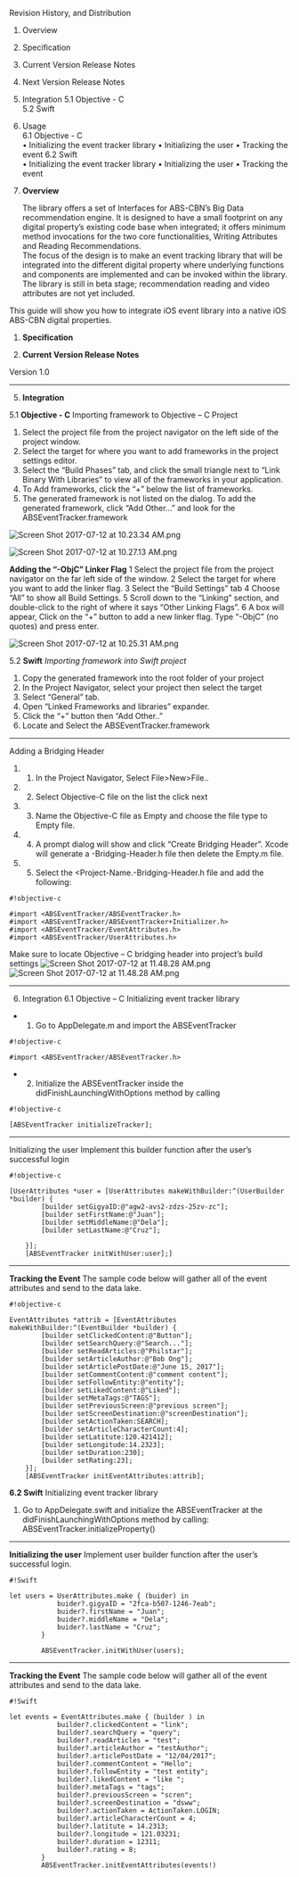 Revision History, and Distribution	
1.	Overview	
2.	Specification	
3.	Current Version Release Notes	
4.	Next Version Release Notes	
5.	Integration	
5.1	Objective - C	
5.2	Swift	
6.	Usage	
6.1	Objective - C	
•	Initializing the event tracker library
•	Initializing the user
•	Tracking the event
6.2	Swift	
•	Initializing the event tracker library
•	Initializing the user
•	Tracking the event

1.	**Overview**

	The library offers a set of Interfaces for ABS-CBN’s Big Data recommendation engine. It is designed to have a small footprint on any digital property’s existing code base when integrated; it offers minimum method invocations for the two core functionalities, Writing Attributes and Reading Recommendations.  
	The focus of the design is to make an event tracking library that will be integrated into the different digital property where underlying functions and components are implemented and can be invoked within the library.
	The library is still in beta stage; recommendation reading and video attributes are not yet included.

This guide will show you how to integrate iOS event library into a native iOS ABS-CBN digital properties.


1.	**Specification**	


2.	**Current Version Release Notes**

Version 1.0

-------

5. **Integration**

5.1	**Objective - C**
Importing framework to Objective – C Project
1.	Select the project file from the project navigator on the left side of the project window.
2.	Select the target for where you want to add frameworks in the project settings editor.
3.	Select the “Build Phases” tab, and click the small triangle next to “Link Binary With Libraries” to view all of the frameworks in your application.
4.	To Add frameworks, click the “+” below the list of frameworks.
5.	The generated framework is not listed on the dialog. To add the generated framework, click “Add Other…” and look for the ABSEventTracker.framework

![Screen Shot 2017-07-12 at 10.23.34 AM.png](https://bitbucket.org/repo/XXXaLqG/images/1308007509-Screen%20Shot%202017-07-12%20at%2010.23.34%20AM.png)


![Screen Shot 2017-07-12 at 10.27.13 AM.png](https://bitbucket.org/repo/XXXaLqG/images/2536286677-Screen%20Shot%202017-07-12%20at%2010.27.13%20AM.png)


**Adding the “-ObjC” Linker Flag**
1	Select the project file from the project navigator on the far left side of the window.
2	Select the target for where you want to add the linker flag.
3	Select the “Build Settings” tab
4	Choose “All” to show all Build Settings.
5	Scroll down to the “Linking” section, and double-click to the right of where it says “Other Linking Flags”.
6	A box will appear, Click on the “+” button to add a new linker flag.
Type “-ObjC” (no quotes) and press enter.

![Screen Shot 2017-07-12 at 10.25.31 AM.png](https://bitbucket.org/repo/XXXaLqG/images/3087028643-Screen%20Shot%202017-07-12%20at%2010.25.31%20AM.png)


5.2	**Swift**
*Importing framework into Swift project*
1.	Copy the generated framework into the root folder of your project
2.	In the Project Navigator, select your project then select the target
3.	Select “General” tab.
4.	Open “Linked Frameworks and libraries” expander.
5.	Click the “+” button then “Add Other..”
6.	Locate and Select the ABSEventTracker.framework

***********************************************************

Adding a Bridging Header
1. 1.	In the Project Navigator, Select File>New>File..
1. 2.	Select Objective-C file on the list the click next
1. 3.	Name the Objective-C file as Empty and choose the file type to Empty file.
1. 4.	A prompt dialog will show and click “Create Bridging Header”. Xcode will generate a <Project Name>-Bridging-Header.h file then delete the Empty.m file.
1. 5.	Select the <Project-Name.-Bridging-Header.h file and add the following:

```
#!objective-c

#import <ABSEventTracker/ABSEventTracker.h>
#import <ABSEventTracker/ABSEventTracker+Initializer.h>
#import <ABSEventTracker/EventAttributes.h>
#import <ABSEventTracker/UserAttributes.h>
```


Make sure to locate Objective – C bridging header into project’s build settings
![Screen Shot 2017-07-12 at 11.48.28 AM.png](https://bitbucket.org/repo/XXXaLqG/images/2040990117-Screen%20Shot%202017-07-12%20at%2011.48.28%20AM.png)![Screen Shot 2017-07-12 at 11.48.28 AM.png](https://bitbucket.org/repo/XXXaLqG/images/1538334599-Screen%20Shot%202017-07-12%20at%2011.48.28%20AM.png)

***********************************************************

6.	Integration
6.1	Objective – C
Initializing event tracker library
* 1.	Go to AppDelegate.m and import the ABSEventTracker 

```
#!objective-c

#import <ABSEventTracker/ABSEventTracker.h>
```

* 2.	Initialize the ABSEventTracker inside the didFinishLaunchingWithOptions method by calling

```
#!objective-c

[ABSEventTracker initializeTracker];
```


***********************************************************

Initializing the user
Implement this builder function after the user’s successful login

```
#!objective-c

[UserAttributes *user = [UserAttributes makeWithBuilder:^(UserBuilder *builder) {
        [builder setGigyaID:@"agw2-avs2-zdzs-25zv-zc"];
        [builder setFirstName:@"Juan"];
        [builder setMiddleName:@"Dela"];
        [builder setLastName:@"Cruz"];
   
    }];
    [ABSEventTracker initWithUser:user];]
```


***********************************************************

**Tracking the Event**
The sample code below will gather all of the event attributes and send to the data lake.

```
#!objective-c

EventAttributes *attrib = [EventAttributes makeWithBuilder:^(EventBuilder *builder) {
        [builder setClickedContent:@"Button"];
        [builder setSearchQuery:@"Search..."];
        [builder setReadArticles:@"Philstar"];
        [builder setArticleAuthor:@"Bob Ong"];
        [builder setArticlePostDate:@"June 15, 2017"];
        [builder setCommentContent:@"comment content"];
        [builder setFollowEntity:@"entity"];
        [builder setLikedContent:@"Liked"];
        [builder setMetaTags:@"TAGS"];
        [builder setPreviousScreen:@"previous screen"];
        [builder setScreenDestination:@"screenDestination"];
        [builder setActionTaken:SEARCH];
        [builder setArticleCharacterCount:4];
        [builder setLatitute:120.421412];
        [builder setLongitude:14.2323];
        [builder setDuration:230];
        [builder setRating:23];
    }];
    [ABSEventTracker initEventAttributes:attrib];
```



**6.2 Swift**
Initializing event tracker library
1.	Go to AppDelegate.swift and initialize the ABSEventTracker at the didFinishLaunchingWithOptions method by calling: 
ABSEventTracker.initializeProperty()

***********************************************************

**Initializing the user**
Implement user builder function after the user’s successful login.

```
#!Swift

let users = UserAttributes.make { (buider) in
            buider?.gigyaID = "2fca-b507-1246-7eab";
            buider?.firstName = "Juan";
            buider?.middleName = "Dela";
            buider?.lastName = "Cruz";
        }

        ABSEventTracker.initWithUser(users);
```


***********************************************************

**Tracking the Event**
The sample code below will gather all of the event attributes and send to the data lake.


```
#!Swift

let events = EventAttributes.make { (builder ) in
            builder?.clickedContent = "link";
            builder?.searchQuery = "query";
            builder?.readArticles = "test";
            builder?.articleAuthor = "testAuthor";
            builder?.articlePostDate = "12/04/2017";
            builder?.commentContent = "Hello";
            builder?.followEntity = "test entity";
            builder?.likedContent = "like ";
            builder?.metaTags = "tags";
            builder?.previousScreen = "scren";
            builder?.screenDestination = "dsww";
            builder?.actionTaken = ActionTaken.LOGIN;
            builder?.articleCharacterCount = 4;
            builder?.latitute = 14.2313;
            builder?.longitude = 121.03231;
            builder?.duration = 12311;
            builder?.rating = 8;
        }
        ABSEventTracker.initEventAttributes(events!)
```
